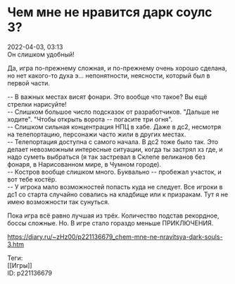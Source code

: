 Чем мне не нравится дарк соулс 3?
==================================

   
 2022-04-03, 03:13   
  Он слишком удобный!   
   
 Да, игра по-прежнему сложная, и по-прежнему очень хорошо сделана, но нет какого-то духа э... непонятности, неясности, который был в первой части.   
   
 -- В важных местах висят фонари. Это вообще что такое? Вы ещё стрелки нарисуйте!   
 -- Слишком большое число подсказок от разработчиков. "Дальше не ходите". "Чтобы открыть ворота -- погасите три огня".   
 -- Слишком сильная концентрация НПЦ в хабе. Даже в дс2, несмотря на телепортацию, персонажи часто жили в других местах.   
 -- Телепортация доступна с самого начала. В дс2 тоже было так. Это делает невозможным интересные ситуации, когда ты застрял хз где, и надо суметь выбраться (я так застревал в Склепе великанов без фонаря, в Нарисованном мире, в Чумном городе).   
 -- Костров вообще слишком много. Буквально -- пробежал участок, и вот тебе костёр.   
 -- У игрока мало возможностей попасть куда не следует. Все игроки в дс1 со старта случайно совались на кладбище или к призракам. Тут я не имею возможности так сунуться.   
   
 Пока игра всё равно лучшая из трёх. Количество подстав рекордное, боссы сложные. Но. В игре стало гораздо меньше ПРИКЛЮЧЕНИЯ.   
    
 <https://diary.ru/~zHz00/p221136679_chem-mne-ne-nravitsya-dark-souls-3.htm>   
   
 Теги:   
 [[Игры]]   
 ID: p221136679